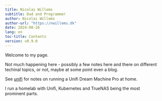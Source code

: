 ```yaml
---
title: Nicolai Willems
subtitle: Dad and Programmer
author: Nicolai Willems
author-url: "https://nwillems.dk"
date: 2024-08-26
lang: en
toc-title: Contents
version: v0.9.0
---
```


Welcome to my page.

Not much happening here - possibly a few notes here and there on different techinal topics, or not, maybe at some point even a blog.

See [unifi](./unifi.html) for notes on running a Unifi Dream Machine Pro at home.

I run a homelab with Unifi, Kubernetes and TrueNAS being the most prominent parts.
